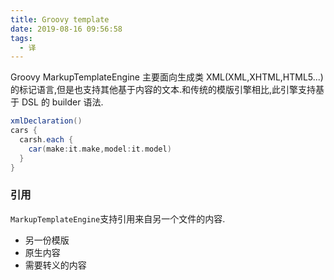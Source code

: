```yaml
---
title: Groovy template
date: 2019-08-16 09:56:58
tags:
  - 译
---
```

Groovy MarkupTemplateEngine 主要面向生成类 XML(XML,XHTML,HTML5...)的标记语言,但是也支持其他基于内容的文本.和传统的模版引擎相比,此引擎支持基于 DSL 的 builder 语法.
<!-- more -->
```groovy
xmlDeclaration()
cars {
  carsh.each {
    car(make:it.make,model:it.model)
  }
}
```
### 引用
`MarkupTemplateEngine`支持引用来自另一个文件的内容.
- 另一份模版
- 原生内容
- 需要转义的内容
